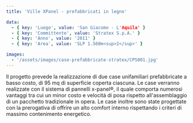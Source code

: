 ```yaml
---
title: 'Ville XPanel - prefabbricati in legno'

data:
  - { key: 'Luogo', value: 'San Giacomo - L'Aquila' }
  - { key: 'Committente', value: 'Stratex S.p.A.' }
  - { key: 'Anno', value: '2011' }
  - { key: 'Area', value: 'SLP 1.560m<sup>2</sup>' }

images:
  - '/assets/images/case-prefabbricate-stratex/CPS001.jpg'
---
```


Il progetto prevede la realizzazione di due case unifamiliari prefabbricate a basso costo, di 95 mq 
di superficie coperta ciascuna. Le case verranno realizzate con il sistema di pannelli x-panel®, il quale 
comporta numerosi vantaggi tra cui un minor costo e velocità di posa rispetto all'assemblaggio di un pacchetto 
tradizionale in opera. Le case inoltre sono state progettate con la prerogativa di offrire un alto comfort 
interno rispettando i criteri di massimo contenimento energetico.


